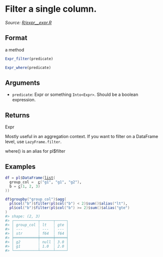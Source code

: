 # Filter a single column.

*Source: [R/expr__expr.R](https://github.com/pola-rs/r-polars/tree/main/R/expr__expr.R)*

## Format

a method

```r
Expr_filter(predicate)

Expr_where(predicate)
```

## Arguments

- `predicate`: Expr or something `Into<Expr>`. Should be a boolean expression.

## Returns

Expr

Mostly useful in an aggregation context. If you want to filter on a DataFrame level, use `LazyFrame.filter`.

where() is an alias for pl$filter

## Examples

<pre class='r-example'><code><span class='r-in'><span><span class='va'>df</span> <span class='op'>=</span> <span class='va'>pl</span><span class='op'>$</span><span class='fu'>DataFrame</span><span class='op'>(</span><span class='fu'><a href='https://rdrr.io/r/base/list.html'>list</a></span><span class='op'>(</span></span></span>
<span class='r-in'><span>  group_col <span class='op'>=</span>  <span class='fu'><a href='https://rdrr.io/r/base/c.html'>c</a></span><span class='op'>(</span><span class='st'>"g1"</span>, <span class='st'>"g1"</span>, <span class='st'>"g2"</span><span class='op'>)</span>,</span></span>
<span class='r-in'><span>  b <span class='op'>=</span> <span class='fu'><a href='https://rdrr.io/r/base/c.html'>c</a></span><span class='op'>(</span><span class='fl'>1</span>, <span class='fl'>2</span>, <span class='fl'>3</span><span class='op'>)</span></span></span>
<span class='r-in'><span><span class='op'>)</span><span class='op'>)</span></span></span>
<span class='r-in'><span></span></span>
<span class='r-in'><span><span class='va'>df</span><span class='op'>$</span><span class='fu'>groupby</span><span class='op'>(</span><span class='st'>"group_col"</span><span class='op'>)</span><span class='op'>$</span><span class='fu'>agg</span><span class='op'>(</span></span></span>
<span class='r-in'><span>  <span class='va'>pl</span><span class='op'>$</span><span class='fu'>col</span><span class='op'>(</span><span class='st'>"b"</span><span class='op'>)</span><span class='op'>$</span><span class='fu'>filter</span><span class='op'>(</span><span class='va'>pl</span><span class='op'>$</span><span class='fu'>col</span><span class='op'>(</span><span class='st'>"b"</span><span class='op'>)</span> <span class='op'>&lt;</span> <span class='fl'>2</span><span class='op'>)</span><span class='op'>$</span><span class='fu'>sum</span><span class='op'>(</span><span class='op'>)</span><span class='op'>$</span><span class='fu'>alias</span><span class='op'>(</span><span class='st'>"lt"</span><span class='op'>)</span>,</span></span>
<span class='r-in'><span>  <span class='va'>pl</span><span class='op'>$</span><span class='fu'>col</span><span class='op'>(</span><span class='st'>"b"</span><span class='op'>)</span><span class='op'>$</span><span class='fu'>filter</span><span class='op'>(</span><span class='va'>pl</span><span class='op'>$</span><span class='fu'>col</span><span class='op'>(</span><span class='st'>"b"</span><span class='op'>)</span> <span class='op'>&gt;=</span> <span class='fl'>2</span><span class='op'>)</span><span class='op'>$</span><span class='fu'>sum</span><span class='op'>(</span><span class='op'>)</span><span class='op'>$</span><span class='fu'>alias</span><span class='op'>(</span><span class='st'>"gte"</span><span class='op'>)</span></span></span>
<span class='r-in'><span><span class='op'>)</span></span></span>
<span class='r-out co'><span class='r-pr'>#&gt;</span> shape: (2, 3)</span>
<span class='r-out co'><span class='r-pr'>#&gt;</span> ┌───────────┬──────┬─────┐</span>
<span class='r-out co'><span class='r-pr'>#&gt;</span> │ group_col ┆ lt   ┆ gte │</span>
<span class='r-out co'><span class='r-pr'>#&gt;</span> │ ---       ┆ ---  ┆ --- │</span>
<span class='r-out co'><span class='r-pr'>#&gt;</span> │ str       ┆ f64  ┆ f64 │</span>
<span class='r-out co'><span class='r-pr'>#&gt;</span> ╞═══════════╪══════╪═════╡</span>
<span class='r-out co'><span class='r-pr'>#&gt;</span> │ g2        ┆ null ┆ 3.0 │</span>
<span class='r-out co'><span class='r-pr'>#&gt;</span> │ g1        ┆ 1.0  ┆ 2.0 │</span>
<span class='r-out co'><span class='r-pr'>#&gt;</span> └───────────┴──────┴─────┘</span>
 </code></pre>